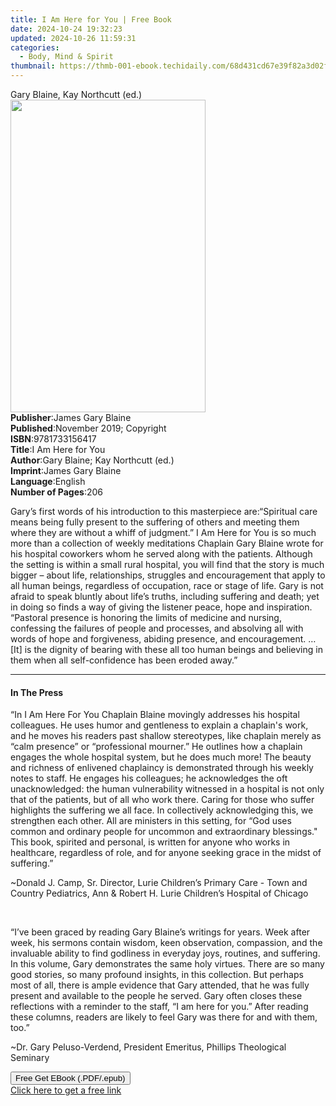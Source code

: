```yaml
---
title: I Am Here for You | Free Book
date: 2024-10-24 19:32:23
updated: 2024-10-26 11:59:31
categories:
  - Body, Mind & Spirit
thumbnail: https://thmb-001-ebook.techidaily.com/68d431cd67e39f82a3d02ff980b9055fbe1e9336e9f01e372a68a529187252be.jpg
---
```

<main id="book-container">
  <div class="flex flex-col">
    <div class="book-brief flex-1 py-6 px-4 sm:p-6 md:py-10 md:px-8">
      <!-- brief-->
      <div class="book-brief-main">Gary Blaine, Kay Northcutt (ed.)</div>
    </div>
    <div
      class="book-meta-info flex-1 grid gap-4 col-start-1 col-end-3 row-start-1 sm:mb-6 sm:grid-cols-4 lg:gap-6 lg:col-start-2 lg:row-end-6 lg:row-span-6 lg:mb-0"
    >
      <div
        class="book-meta-info-left place-content-center mt-4 p-4 text-sm leading-6 col-start-2 col-span-2 dark:text-slate-400"
      >
        <img
          class="w-full h-500 object-cover rounded-lg sm:h-255 sm:col-span-2 lg:col-span-full"
          src="https://img-001-ebook.techidaily.com/f3d258b45bc6412cfdbfe9d47794f163340e33e17327b89f8eec90dabab70fbf.jpg"
          alt=""
          width="312"
          height="500"
        />
      </div>
      <div
        class="book-meta-info-right mt-2 col-start-1 row-start-2 col-span-3 self-center"
      >
        <!-- meta data  -->
        <div class="flex flex-col px-4 md:px-8">
          <div class="flex-1">
            <strong>Publisher</strong>:<span class="px-2"
              >James Gary Blaine</span
            >
          </div>
          <div class="flex-1">
            <strong>Published</strong>:<span class="px-2"
              >November 2019; Copyright</span
            >
          </div>
          <div class="flex-1">
            <strong>ISBN</strong>:<span class="px-2">9781733156417</span>
          </div>
          <div class="flex-1">
            <strong>Title</strong>:<span class="px-2">I Am Here for You</span>
          </div>
          <div class="flex-1">
            <strong>Author</strong>:<span class="px-2"
              >Gary Blaine; Kay Northcutt (ed.)</span
            >
          </div>
          <div class="flex-1">
            <strong>Imprint</strong>:<span class="px-2">James Gary Blaine</span>
          </div>
          <div class="flex-1">
            <strong>Language</strong>:<span class="px-2">English</span>
          </div>
          <div class="flex-1">
            <strong>Number of Pages</strong>:<span class="px-2">206</span>
          </div>
        </div>
      </div>
    </div>
    <div class="book-description flex-1 py-6 px-4 sm:p-6 md:py-10 md:px-8">
      <div class="book-description-main">
        <div accordion-content="" id="description">
          <p>
            Gary’s first words of his introduction to this masterpiece
            are:“Spiritual care means being fully present to the suffering of
            others and meeting them where they are without a whiff of judgment.”
            I Am Here for You is so much more than a collection of weekly
            meditations Chaplain Gary Blaine wrote for his hospital coworkers
            whom he served along with the patients. Although the setting is
            within a small rural hospital, you will find that the story is much
            bigger – about life, relationships, struggles and encouragement that
            apply to all human beings, regardless of occupation, race or stage
            of life. Gary is not afraid to speak bluntly about life’s truths,
            including suffering and death; yet in doing so finds a way of giving
            the listener peace, hope and inspiration. “Pastoral presence is
            honoring the limits of medicine and nursing, confessing the failures
            of people and processes, and absolving all with words of hope and
            forgiveness, abiding presence, and encouragement. … [It] is the
            dignity of bearing with these all too human beings and believing in
            them when all self-confidence has been eroded away.”
          </p>
        </div>
      </div>
    </div>
    <div class="book-excerpts flex-1 py-6 px-4 sm:p-6 md:py-10 md:px-8">
      <!-- excerpts-->
      <div class="book-excerpts-main">
        <hr />
        <h4 class="placeholder placeholder-heading">
          <span>In The Press</span>
        </h4>
        <p></p>
        <p>
          “In I Am Here For You Chaplain Blaine movingly addresses his hospital
          colleagues. He uses humor and gentleness to explain a chaplain's work,
          and he moves his readers past shallow stereotypes, like chaplain
          merely as “calm presence” or “professional mourner.” He outlines how a
          chaplain engages the whole hospital system, but he does much more! The
          beauty and richness of enlivened chaplaincy is demonstrated through
          his weekly notes to staff. He engages his colleagues; he acknowledges
          the oft unacknowledged: the human vulnerability witnessed in a
          hospital is not only that of the patients, but of all who work there.
          Caring for those who suffer highlights the suffering we all face. In
          collectively acknowledging this, we strengthen each other. All are
          ministers in this setting, for “God uses common and ordinary people
          for uncommon and extraordinary blessings." This book, spirited and
          personal, is written for anyone who works in healthcare, regardless of
          role, and for anyone seeking grace in the midst of suffering.”
        </p>
        <p>
          ~Donald J. Camp, Sr. Director, Lurie Children’s Primary Care - Town
          and Country Pediatrics, Ann &amp; Robert H. Lurie Children’s Hospital
          of Chicago
        </p>
        <p>&nbsp;</p>
        <p>
          “I’ve been graced by reading Gary Blaine’s writings for years. Week
          after week, his sermons contain wisdom, keen observation, compassion,
          and the invaluable ability to find godliness in everyday joys,
          routines, and suffering. In this volume, Gary demonstrates the same
          holy virtues. There are so many good stories, so many profound
          insights, in this collection. But perhaps most of all, there is ample
          evidence that Gary attended, that he was fully present and available
          to the people he served. Gary often closes these reflections with a
          reminder to the staff, “I am here for you.” After reading these
          columns, readers are likely to feel Gary was there for and with them,
          too.”
        </p>
        <p>
          ~Dr. Gary Peluso-Verdend, President Emeritus, Phillips Theological
          Seminary
        </p>
        <p></p>
      </div>
    </div>
    <div
      class="book-about-author flex-1 py-6 px-4 sm:p-6 md:py-10 md:px-8"
    ></div>
    <div class="book-free-get flex-1 py-6 px-4 sm:p-6 md:py-10 md:px-8">
      <button
        id="btn-free-get"
        class="bg-blue-500 hover:bg-blue-700 text-white font-bold py-2 px-4 rounded"
      >
        Free Get EBook (.PDF/.epub)
      </button>
      <div id="countdown-display" class="px-2 text-lg mt-2"></div>
      <a
        id="free-link"
        class="hidden bg-blue-500 hover:bg-blue-700 text-white font-bold py-2 px-4 rounded"
        href="https://www.ebooks.com/en-us/book/209911862/i-am-here-for-you/gary-blaine/"
        target="_blank"
        >Click here to get a free link</a
      >
    </div>
    <script>
      let countdownTime = 0;
      let countdownInterval = null;
      document
        .getElementById('btn-free-get')
        .addEventListener('click', startCountdown);
      function startCountdown() {
        countdownTime = new Date().getTime() + 60000 * 3;
        countdownInterval = setInterval(updateCountdown, 1000);
        document.getElementById('btn-free-get').disabled = true;
        document
          .getElementById('btn-free-get')
          .classList.add('bg-gray-500', 'cursor-not-allowed');
      }
      function updateCountdown() {
        let currentTime = new Date().getTime();
        let timeLeft = countdownTime - currentTime;
        let secondsLeft = Math.floor(timeLeft / 1000);
        document.getElementById('countdown-display').innerHTML =
          `Remaining time: ${secondsLeft} seconds.`;
        if (secondsLeft <= 0) {
          clearInterval(countdownInterval);
          document.getElementById('btn-free-get').classList.add('hidden');
          document.getElementById('free-link').classList.remove('hidden');
          document.getElementById('countdown-display').innerHTML = '';
        }
      }
    </script>
  </div>
</main>
